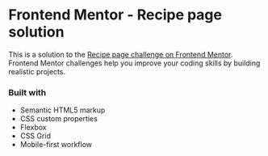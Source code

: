 # Frontend Mentor - Recipe page solution

This is a solution to the [Recipe page challenge on Frontend Mentor](https://www.frontendmentor.io/challenges/recipe-page-KiTsR8QQKm). Frontend Mentor challenges help you improve your coding skills by building realistic projects. 

### Built with
- Semantic HTML5 markup
- CSS custom properties
- Flexbox
- CSS Grid
- Mobile-first workflow


